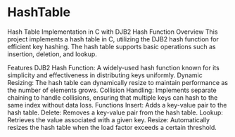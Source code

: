 # HashTable
Hash Table Implementation in C with DJB2 Hash Function
Overview
This project implements a hash table in C, utilizing the DJB2 hash function for efficient key hashing. The hash table supports basic operations such as insertion, deletion, and lookup.

Features
DJB2 Hash Function: A widely-used hash function known for its simplicity and effectiveness in distributing keys uniformly.
Dynamic Resizing: The hash table can dynamically resize to maintain performance as the number of elements grows.
Collision Handling: Implements separate chaining to handle collisions, ensuring that multiple keys can hash to the same index without data loss.
Functions
Insert: Adds a key-value pair to the hash table.
Delete: Removes a key-value pair from the hash table.
Lookup: Retrieves the value associated with a given key.
Resize: Automatically resizes the hash table when the load factor exceeds a certain threshold.
